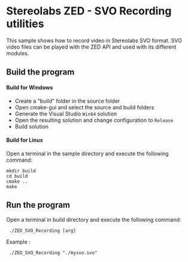 # Stereolabs ZED - SVO Recording utilities

This sample shows how to record video in Stereolabs SVO format.
SVO video files can be played with the ZED API and used with its different modules.

## Build the program

#### Build for Windows

- Create a "build" folder in the source folder
- Open cmake-gui and select the source and build folders
- Generate the Visual Studio `Win64` solution
- Open the resulting solution and change configuration to `Release`
- Build solution

#### Build for Linux

Open a terminal in the sample directory and execute the following command:

    mkdir build
    cd build
    cmake ..
    make

## Run the program

Open a terminal in build directory and execute the following command:

     ./ZED_SVO_Recording [arg]

Example :

     ./ZED_SVO_Recording "./mysvo.svo"
